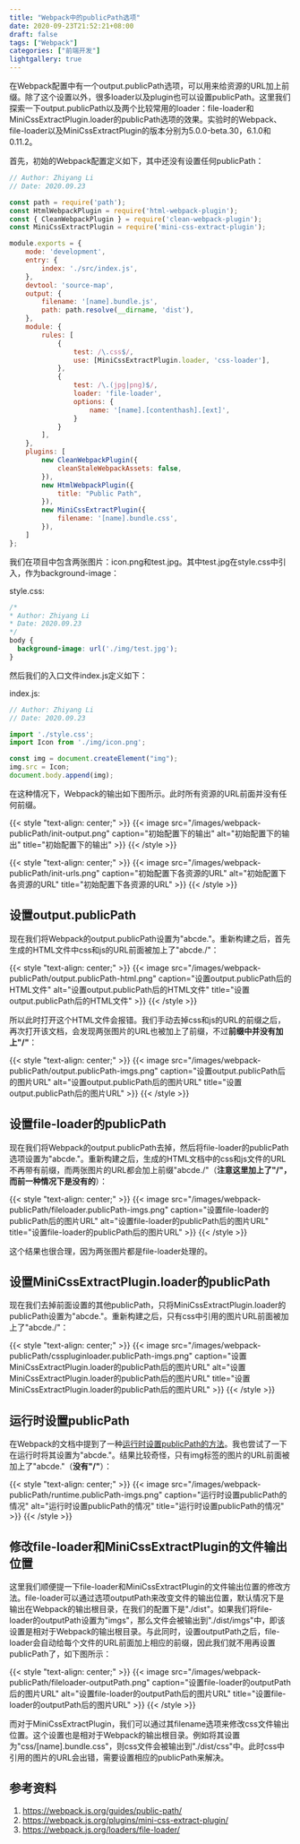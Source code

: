 ```yaml
---
title: "Webpack中的publicPath选项"
date: 2020-09-23T21:52:21+08:00
draft: false
tags: ["Webpack"]
categories: ["前端开发"]
lightgallery: true
---
```


在Webpack配置中有一个output.publicPath选项，可以用来给资源的URL加上前缀。除了这个设置以外，很多loader以及plugin也可以设置publicPath。这里我们探索一下output.publicPath以及两个比较常用的loader：file-loader和MiniCssExtractPlugin.loader的publicPath选项的效果。实验时的Webpack、file-loader以及MiniCssExtractPlugin的版本分别为5.0.0-beta.30，6.1.0和0.11.2。

首先，初始的Webpack配置定义如下，其中还没有设置任何publicPath：

```js
// Author: Zhiyang Li
// Date: 2020.09.23

const path = require('path');
const HtmlWebpackPlugin = require('html-webpack-plugin');
const { CleanWebpackPlugin } = require('clean-webpack-plugin');
const MiniCssExtractPlugin = require('mini-css-extract-plugin');

module.exports = {
    mode: 'development',
    entry: {
        index: './src/index.js',
    },
    devtool: 'source-map',
    output: {
        filename: '[name].bundle.js',
        path: path.resolve(__dirname, 'dist'),
    },
    module: {
        rules: [
            {
                test: /\.css$/,
                use: [MiniCssExtractPlugin.loader, 'css-loader'],
            },
            {
                test: /\.(jpg|png)$/,
                loader: 'file-loader',
                options: {
                    name: '[name].[contenthash].[ext]',
                }
            }
        ],
    },
    plugins: [
        new CleanWebpackPlugin({
            cleanStaleWebpackAssets: false,
        }),
        new HtmlWebpackPlugin({
            title: "Public Path",
        }),
        new MiniCssExtractPlugin({
            filename: '[name].bundle.css',
        }),
    ]
};
```

我们在项目中包含两张图片：icon.png和test.jpg。其中test.jpg在style.css中引入，作为background-image：

style.css:

```css
/*
* Author: Zhiyang Li
* Date: 2020.09.23
*/
body {
  background-image: url('./img/test.jpg');
}
```

然后我们的入口文件index.js定义如下：

index.js:

```js
// Author: Zhiyang Li
// Date: 2020.09.23

import './style.css';
import Icon from './img/icon.png';

const img = document.createElement("img");
img.src = Icon;
document.body.append(img);
```

在这种情况下，Webpack的输出如下图所示。此时所有资源的URL前面并没有任何前缀。

{{< style "text-align: center;" >}}
{{< image src="/images/webpack-publicPath/init-output.png" caption="初始配置下的输出" alt="初始配置下的输出" title="初始配置下的输出" >}}
{{< /style >}}

{{< style "text-align: center;" >}}
{{< image src="/images/webpack-publicPath/init-urls.png" caption="初始配置下各资源的URL" alt="初始配置下各资源的URL" title="初始配置下各资源的URL" >}}
{{< /style >}}

## 设置output.publicPath

现在我们将Webpack的output.publicPath设置为"abcde."。重新构建之后，首先生成的HTML文件中css和js的URL前面被加上了"abcde./"：

{{< style "text-align: center;" >}}
{{< image src="/images/webpack-publicPath/output.publicPath-html.png" caption="设置output.publicPath后的HTML文件" alt="设置output.publicPath后的HTML文件" title="设置output.publicPath后的HTML文件" >}}
{{< /style >}}

所以此时打开这个HTML文件会报错。我们手动去掉css和js的URL的前缀之后，再次打开该文档，会发现两张图片的URL也被加上了前缀，不过**前缀中并没有加上"/"**：

{{< style "text-align: center;" >}}
{{< image src="/images/webpack-publicPath/output.publicPath-imgs.png" caption="设置output.publicPath后的图片URL" alt="设置output.publicPath后的图片URL" title="设置output.publicPath后的图片URL" >}}
{{< /style >}}

## 设置file-loader的publicPath

现在我们将Webpack的output.publicPath去掉，然后将file-loader的publicPath选项设置为"abcde."。重新构建之后，生成的HTML文档中的css和js文件的URL不再带有前缀，而两张图片的URL都会加上前缀"abcde./"（**注意这里加上了"/"，而前一种情况下是没有的**）：

{{< style "text-align: center;" >}}
{{< image src="/images/webpack-publicPath/fileloader.publicPath-imgs.png" caption="设置file-loader的publicPath后的图片URL" alt="设置file-loader的publicPath后的图片URL" title="设置file-loader的publicPath后的图片URL" >}}
{{< /style >}}

这个结果也很合理，因为两张图片都是file-loader处理的。

## 设置MiniCssExtractPlugin.loader的publicPath

现在我们去掉前面设置的其他publicPath，只将MiniCssExtractPlugin.loader的publicPath设置为"abcde."。重新构建之后，只有css中引用的图片URL前面被加上了"abcde./"：

{{< style "text-align: center;" >}}
{{< image src="/images/webpack-publicPath/csspluginloader.publicPath-imgs.png" caption="设置MiniCssExtractPlugin.loader的publicPath后的图片URL" alt="设置MiniCssExtractPlugin.loader的publicPath后的图片URL" title="设置MiniCssExtractPlugin.loader的publicPath后的图片URL" >}}
{{< /style >}}

## 运行时设置publicPath

在Webpack的文档中提到了一种[运行时设置publicPath的方法](https://webpack.js.org/guides/public-path/#on-the-fly)。我也尝试了一下在运行时将其设置为"abcde."。结果比较奇怪，只有img标签的图片的URL前面被加上了"abcde."（**没有"/"**）：

{{< style "text-align: center;" >}}
{{< image src="/images/webpack-publicPath/runtime.publicPath-imgs.png" caption="运行时设置publicPath的情况" alt="运行时设置publicPath的情况" title="运行时设置publicPath的情况" >}}
{{< /style >}}

## 修改file-loader和MiniCssExtractPlugin的文件输出位置

这里我们顺便提一下file-loader和MiniCssExtractPlugin的文件输出位置的修改方法。file-loader可以通过选项outputPath来改变文件的输出位置，默认情况下是输出在Webpack的输出根目录，在我们的配置下是"./dist"。如果我们将file-loader的outputPath设置为"imgs"，那么文件会被输出到"./dist/imgs"中，即该设置是相对于Webpack的输出根目录。与此同时，设置outputPath之后，file-loader会自动给每个文件的URL前面加上相应的前缀，因此我们就不用再设置publicPath了，如下图所示：

{{< style "text-align: center;" >}}
{{< image src="/images/webpack-publicPath/fileloader-outputPath.png" caption="设置file-loader的outputPath后的图片URL" alt="设置file-loader的outputPath后的图片URL" title="设置file-loader的outputPath后的图片URL" >}}
{{< /style >}}

而对于MiniCssExtractPlugin，我们可以通过其filename选项来修改css文件输出位置。这个设置也是相对于Webpack的输出根目录。例如将其设置为"css/\[name\].bundle.css"，则css文件会被输出到"./dist/css"中。此时css中引用的图片的URL会出错，需要设置相应的publicPath来解决。

## 参考资料

1. <https://webpack.js.org/guides/public-path/>
2. <https://webpack.js.org/plugins/mini-css-extract-plugin/>
3. <https://webpack.js.org/loaders/file-loader/>
